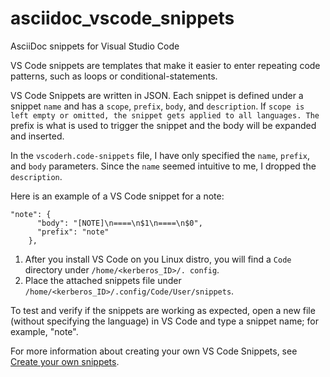# asciidoc_vscode_snippets
AsciiDoc snippets for Visual Studio Code

VS Code snippets are templates that make it easier to enter repeating code patterns, such as loops or conditional-statements.

VS Code Snippets are written in JSON. Each snippet is defined under a snippet `name` and has a `scope`, `prefix`, `body`, and `description`. If `scope is left empty or omitted, the snippet gets applied to all languages. The `prefix is what is used to trigger the snippet and the body will be expanded and inserted.

In the `vscoderh.code-snippets` file, I have only specified the `name`, `prefix`, and `body` parameters. Since the `name` seemed intuitive to me, I dropped the `description`.

Here is an example of a VS Code snippet for a note:

```
"note": {
      "body": "[NOTE]\n====\n$1\n====\n$0",
      "prefix": "note"
    },
```

1. After you install VS Code on you Linux distro, you will find a `Code` directory under `/home/<kerberos_ID>/. config`.
2. Place the attached snippets file under `/home/<kerberos_ID>/.config/Code/User/snippets`.

To test and verify if the snippets are working as expected, open a new file (without specifying the language) in VS Code and type a snippet name; for example, "note".


For more information about creating your own VS Code Snippets, see [Create your own snippets](https://code.visualstudio.com/docs/editor/userdefinedsnippets#_create-your-own-snippets).
